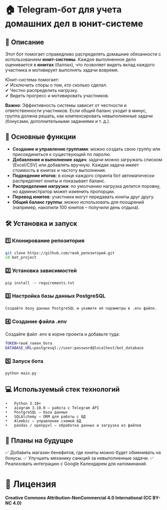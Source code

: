 # 🏠 Telegram-бот для учета домашних дел в юнит-системе  

## 📌 Описание  
Этот бот помогает справедливо распределять домашние обязанности с использованием **юнит-системы**. Каждое выполненное дело оценивается в **юнитах** (баллах), что позволяет видеть вклад каждого участника и мотивирует выполнять задачи вовремя.  

Юнит-система помогает:  
✔ Исключить споры о том, кто сколько сделал.  
✔ Честно распределить нагрузку.  
✔ Видеть прогресс и мотивировать участников.  

**Важно**: Эффективность системы зависит от честности и ответственности участников. Если общий баланс уходит в минус, группа должна решать, как компенсировать невыполненные задачи (бонусами, дополнительными заданиями и т. д.).  

## 🚀 Основные функции  

- **Создание и управление группами**: можно создать свою группу или присоединиться к существующей по паролю.  
- **Добавление и выполнение задач**: задачи можно загружать списком (Excel/CSV) или добавлять вручную. Каждая задача имеет стоимость в юнитах и частоту выполнения.  
- **Подведение итогов**: в конце каждого спринта бот автоматически распределяет юниты и показывает баланс.  
- **Распределение нагрузки**: по умолчанию нагрузка делится поровну, но администратор может изменить пропорции.  
- **Перевод юнитов**: участники могут передавать юниты друг другу.  
- **Общий баланс группы**: можно использовать для поощрений (например, накопили 100 юнитов – получили день отдыха).  

## 🛠 Установка и запуск  

### 1️⃣ Клонирование репозитория  
```bash
git clone https://github.com/твой_репозиторий.git
cd bot_project
```
### 2️⃣ Установка зависимостей

```bash
pip install -r requirements.txt
```
### 3️⃣ Настройка базы данных PostgreSQL
```bash
Создайте базу данных PostgreSQL и укажите её параметры в .env файле.
```
### 4️⃣ Создание файла .env

Создайте файл .env в корне проекта и добавьте туда:
```bash
TOKEN=твой_токен_бота
DATABASE_URL=postgresql://user:password@localhost/bot_database
```
### 5️⃣ Запуск бота
```bash
python main.py
```

## 💻 Используемый стек технологий
	•	Python 3.10+
	•	aiogram 3.18.0 — работа с Telegram API
	•	PostgreSQL — база данных
	•	SQLAlchemy — ORM для работы с БД
	•	Alembic — управление схемой БД
	•	pandas / openpyxl — обработка данных и загрузка из файлов

## 📌 Планы на будущее

✅ Добавить магазин бенефитов, где юниты можно будет обменивать на бонусы.
✅ Улучшить механику санкций за невыполненные задачи.
✅ Реализовать интеграцию с Google Календарем для напоминаний.

# 📜 Лицензия

**Creative Commons Attribution-NonCommercial 4.0 International (CC BY-NC 4.0)**   
